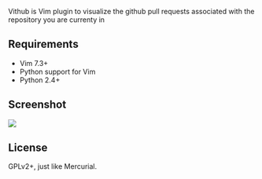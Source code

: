 Vithub is Vim plugin to visualize the github pull requests associated with the repository you are currenty in

Requirements
------------

* Vim 7.3+
* Python support for Vim
* Python 2.4+

Screenshot
----------

![](https://raw.github.com/mynameisfiber/vithub/gh-pages/images/vithub.png)

License
-------

GPLv2+, just like Mercurial.
